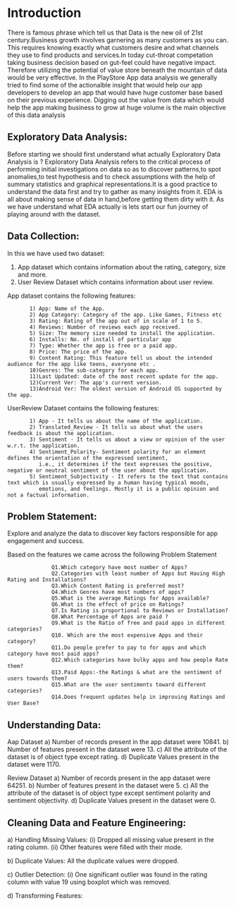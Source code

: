 # Introduction
There is famous phrase which tell us that Data is the new oil of 21st century.Business growth involves garnering as many customers as you can. This requires knowing exactly what customers desire and what channels they use to find products and services.In today cut-throat competation taking business decision based on gut-feel could have negative impact. Therefore utilizing the potential of value store beneath the mountain of data would be very effective.
In the PlayStore App data analysis we generally tried to find some of the actionalble insight that would help our app developers to develop an app that would have huge customer base based on their previous experience. Digging out the value from data which would help the app making business to grow at huge volume is the main objective of this data analysis


## Exploratory Data Analysis:
Before starting we should first understand what actually Exploratory Data Analysis is ? Exploratory Data Analysis refers to the critical process of performing initial investigations on data so as to discover patterns,to spot anomalies,to test hypothesis and to check assumptions with the help of summary statistics and graphical representations.It is a good practice to understand the data first and try to gather as many insights from it. EDA is all about making sense of data in hand,before getting them dirty with it. As we have understand what EDA actually is lets start our fun journey of playing around with the dataset.

## Data Collection: 
In this we have used two dataset:
1) App dataset which contains information about the rating, category, size and more.
2) User Review Dataset which contains information about user review.

App dataset contains the following features:

           1) App: Name of the App.
           2) App Category: Category of the app. Like Games, Fitness etc
           3) Rating: Rating of the app out of in scale of 1 to 5.
           4) Reviews: Number of reviews each app received.
           5) Size: The memory size needed to install the application.
           6) Installs: No. of install of particular app
           7) Type: Whether the app is free or a paid app.
           8) Price: The price of the app.
           9) Content Rating: This feature tell us about the intended audience for the app like teens, everyone etc .
           10)Genres: The sub-category for each app.
           11)Last Updated: date of the most recent update for the app.
           12)Current Ver: The app's current version.
           13)Android Ver: The oldest version of Android OS supported by the app.
           
UserReview Dataset contains the following features:

           1) App - It tells us about the name of the application.
           2) Translated_Review - It tells us about what the users feedback is about the application.
           3) Sentiment - It tells us about a view or opinion of the user w.r.t. the application.
           4) Sentiment_Polarity- Sentiment polarity for an element defines the orientation of the expressed sentiment, 
              i.e., it determines if the text expresses the positive, negative or neutral sentiment of the user about the application.
           5) Sentiment_Subjectivity - It refers to the text that contains text which is usually expressed by a human having typical moods, 
              emotions, and feelings. Mostly it is a public opinion and not a factual information.
              
 ## Problem Statement:
 Explore and analyze the data to discover key factors responsible for app engagement and success.
 
 Based on the features we came across the following Problem Statement
 
                  Q1.Which category have most number of Apps?
                  Q2.Categories with least number of Apps but Having High Rating and Installations?
                  Q3.Which Content Rating is preferred most?
                  Q4.Which Genres have most numbers of apps?
                  Q5.What is the average Ratings for Apps available? 
                  Q6.What is the effect of price on Ratings?
                  Q7.Is Rating is proportional to Reviews or Installation?
                  Q8.What Percentage of Apps are paid ?
                  Q9.What is the Ratio of free and paid apps in different categories?
                  Q10. Which are the most expensive Apps and their category?
                  Q11.Do people prefer to pay to for apps and which category have most paid apps?
                  Q12.Which categories have bulky apps and how people Rate them?
                  Q13.Paid Apps:-the Ratings & what are the sentiment of users towards them?
                  Q15.What are the user sentiments toward different categories?
                  Q14.Does frequent updates help in improving Ratings and User Base?

## Understanding Data:
Aap Dataset
                 a) Number of records present in the app dataset were 10841.
                 b) Number of features present in the dataset were 13.
                 c) All the attribute of the dataset is of object type except rating.
                 d) Duplicate Values present in the dataset were  1170.

Review Dataset
                a) Number of records present in the app dataset were 64251.
                b) Number of features present in the dataset were 5.
                c) All the attribute of the dataset is of object type except sentiment polarity and sentiment objectivity.
                d) Duplicate Values present in the dataset were 0.



## Cleaning Data and Feature Engineering:
a) Handling Missing Values: 
                (i)  Dropped all missing value present in the rating column.
                (ii) Other features were filled with their mode.
                
b) Duplicate Values:
                All the duplicate values were dropped.
                
c) Outlier Detection:
                (i) One significant outlier was found in the rating column with value 19 using boxplot which was removed.
                
d) Transforming Features:
                
                

              
              
              
              



